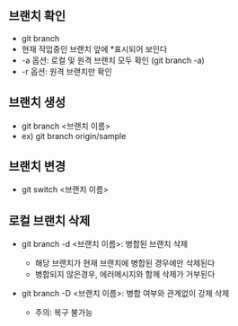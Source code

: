 ## 브랜치 확인

- git branch
- 현재 작업중인 브랜치 앞에 *표시되어 보인다
- -a 옵션: 로컬 및 원격 브랜치 모두 확인 (git branch -a)
- -r 옵션: 원격 브랜치만 확인

## 브랜치 생성

- git branch <브랜치 이름>
- ex) git branch origin/sample

## 브랜치 변경

- git switch <브랜치 이름>

## 로컬 브랜치 삭제

- git branch -d <브랜치 이름>: 병합된 브랜치 삭제
  - 해당 브랜치가 현재 브랜치에 병합된 경우에만 삭제된다
  - 병합되지 않은경우, 에러메시지와 함께 삭제가 거부된다

- git branch -D <브랜치 이름>: 병합 여부와 관계없이 강제 삭제
  - 주의: 복구 불가능